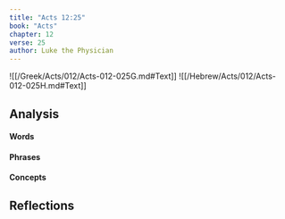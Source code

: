 ```yaml
---
title: "Acts 12:25"
book: "Acts"
chapter: 12
verse: 25
author: Luke the Physician
---
```

![[/Greek/Acts/012/Acts-012-025G.md#Text]]
![[/Hebrew/Acts/012/Acts-012-025H.md#Text]]

## Analysis

#### Words

#### Phrases

#### Concepts

## Reflections
